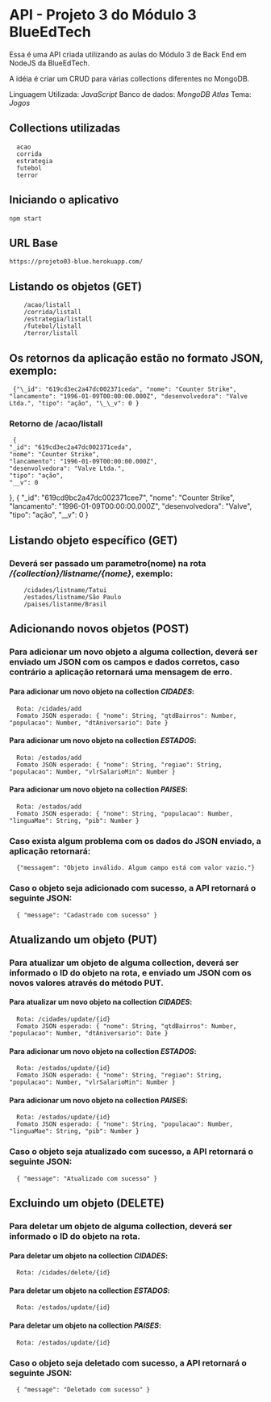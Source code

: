 # API - Projeto 3 do Módulo 3 BlueEdTech

Essa é uma API criada utilizando as aulas do Módulo 3 de Back End em NodeJS da BlueEdTech.

A idéia é criar um CRUD para várias collections diferentes no MongoDB.

Linguagem Utilizada: _JavaScript_
Banco de dados: _MongoDB Atlas_
Tema: _Jogos_

## Collections utilizadas

      acao
      corrida
      estrategia
      futebol
      terror

## Iniciando o aplicativo

    npm start

## URL Base

    https://projeto03-blue.herokuapp.com/

## Listando os objetos (GET)

        /acao/listall
        /corrida/listall
        /estrategia/listall
        /futebol/listall
        /terror/listall

## Os retornos da aplicação estão no formato JSON, exemplo:

     {"\_id": "619cd3ec2a47dc002371ceda", "nome": "Counter Strike", "lancamento": "1996-01-09T00:00:00.000Z", "desenvolvedora": "Valve Ltda.", "tipo": "ação", "\_\_v": 0 }

### Retorno de /acao/listall

     {
    "_id": "619cd3ec2a47dc002371ceda",
    "nome": "Counter Strike",
    "lancamento": "1996-01-09T00:00:00.000Z",
    "desenvolvedora": "Valve Ltda.",
    "tipo": "ação",
    "__v": 0

},
{
"\_id": "619cd9bc2a47dc002371cee7",
"nome": "Counter Strike",
"lancamento": "1996-01-09T00:00:00.000Z",
"desenvolvedora": "Valve",
"tipo": "ação",
"\_\_v": 0
}

## Listando objeto específico (GET)

### Deverá ser passado um parametro(nome) na rota _/{collection}/listname/{nome}_, exemplo:

        /cidades/listname/Tatui
        /estados/listname/São Paulo
        /paises/listanme/Brasil

## Adicionando novos objetos (POST)

### Para adicionar um novo objeto a alguma collection, deverá ser enviado um JSON com os campos e dados corretos, caso contrário a aplicação retornará uma mensagem de erro.

#### Para adicionar um novo objeto na collection _CIDADES_:

      Rota: /cidades/add
      Fomato JSON esperado: { "nome": String, "qtdBairros": Number, "populacao": Number, "dtAniversario": Date }

#### Para adicionar um novo objeto na collection _ESTADOS_:

      Rota: /estados/add
      Fomato JSON esperado: { "nome": String, "regiao": String, "populacao": Number, "vlrSalarioMin": Number }

#### Para adicionar um novo objeto na collection _PAISES_:

      Rota: /estados/add
      Fomato JSON esperado: { "nome": String, "populacao": Number, "linguaMae": String, "pib": Number }

### Caso exista algum problema com os dados do JSON enviado, a aplicação retornará:

      {"messagem": "Objeto inválido. Algum campo está com valor vazio."}

### Caso o objeto seja adicionado com sucesso, a API retornará o seguinte JSON:

      { "message": "Cadastrado com sucesso" }

## Atualizando um objeto (PUT)

### Para atualizar um objeto de alguma collection, deverá ser informado o ID do objeto na rota, e enviado um JSON com os novos valores através do método PUT.

#### Para atualizar um novo objeto na collection _CIDADES_:

      Rota: /cidades/update/{id}
      Fomato JSON esperado: { "nome": String, "qtdBairros": Number, "populacao": Number, "dtAniversario": Date }

#### Para adicionar um novo objeto na collection _ESTADOS_:

      Rota: /estados/update/{id}
      Fomato JSON esperado: { "nome": String, "regiao": String, "populacao": Number, "vlrSalarioMin": Number }

#### Para adicionar um novo objeto na collection _PAISES_:

      Rota: /estados/update/{id}
      Fomato JSON esperado: { "nome": String, "populacao": Number, "linguaMae": String, "pib": Number }

### Caso o objeto seja atualizado com sucesso, a API retornará o seguinte JSON:

      { "message": "Atualizado com sucesso" }

## Excluindo um objeto (DELETE)

### Para deletar um objeto de alguma collection, deverá ser informado o ID do objeto na rota.

#### Para deletar um objeto na collection _CIDADES_:

      Rota: /cidades/delete/{id}

#### Para deletar um objeto na collection _ESTADOS_:

      Rota: /estados/update/{id}

#### Para deletar um objeto na collection _PAISES_:

      Rota: /estados/update/{id}

### Caso o objeto seja deletado com sucesso, a API retornará o seguinte JSON:

      { "message": "Deletado com sucesso" }
